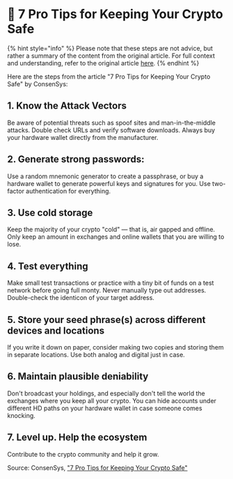 # 🔐 7 Pro Tips for Keeping Your Crypto Safe

{% hint style="info" %}
Please note that these steps are not advice, but rather a summary of the content from the original article. For full context and understanding, refer to the original article [here](https://consensys.net/blog/blockchain-explained/7-pro-tips-for-keeping-your-crypto-safe/).
{% endhint %}

Here are the steps from the article "7 Pro Tips for Keeping Your Crypto Safe" by ConsenSys:

## 1. Know the Attack Vectors

Be aware of potential threats such as spoof sites and man-in-the-middle attacks. Double check URLs and verify software downloads. Always buy your hardware wallet directly from the manufacturer.

## 2. Generate strong passwords:

Use a random mnemonic generator to create a passphrase, or buy a hardware wallet to generate powerful keys and signatures for you. Use two-factor authentication for everything.

## 3. Use cold storage

Keep the majority of your crypto "cold" — that is, air gapped and offline. Only keep an amount in exchanges and online wallets that you are willing to lose.

## 4. Test everything

Make small test transactions or practice with a tiny bit of funds on a test network before going full monty. Never manually type out addresses. Double-check the identicon of your target address.

## 5. Store your seed phrase(s) across different devices and locations

If you write it down on paper, consider making two copies and storing them in separate locations. Use both analog and digital just in case.

## 6. Maintain plausible deniability

Don't broadcast your holdings, and especially don't tell the world the exchanges where you keep all your crypto. You can hide accounts under different HD paths on your hardware wallet in case someone comes knocking.

## 7. Level up. Help the ecosystem

Contribute to the crypto community and help it grow.

Source: ConsenSys, ["7 Pro Tips for Keeping Your Crypto Safe"](https://consensys.net/blog/blockchain-explained/7-pro-tips-for-keeping-your-crypto-safe/)
